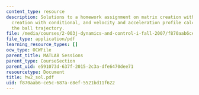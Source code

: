 ```yaml
---
content_type: resource
description: Solutions to a homework assignment on matrix creation with loop, matrix
  creation with conditional, and velocity and acceleration profile calculation from
  the ball trajectory.
file: /media/courses/2-003j-dynamics-and-control-i-fall-2007/f870aab6ce5c687ae8ef5521bd11f622_hw2_sol.pdf
file_type: application/pdf
learning_resource_types: []
ocw_type: OCWFile
parent_title: MATLAB Sessions
parent_type: CourseSection
parent_uid: e591073d-637f-2015-2c3a-dfe6470dee71
resourcetype: Document
title: hw2_sol.pdf
uid: f870aab6-ce5c-687a-e8ef-5521bd11f622
---
```

